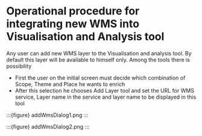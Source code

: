 # Operational procedure for integrating new WMS into Visualisation and Analysis tool

Any user can add new WMS layer to the Visualisation and analysis tool. By default this layer will be available to himself only. Among the tools there is possibility

- First the user on the initial screen must decide which combination of Scope, Theme and Place he wants to enrich
- After this selection he chooses Add Layer tool and set the URL for WMS service, Layer name in the service and layer name to be displayed in this tool

:::{figure} addWmsDialog1.png
:::

:::{figure} addWmsDialog2.png
:::
